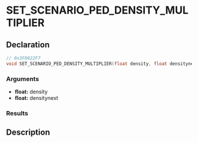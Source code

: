 # SET_SCENARIO_PED_DENSITY_MULTIPLIER

## Declaration
```cpp
// 0x3F0022F7
void SET_SCENARIO_PED_DENSITY_MULTIPLIER(float density, float densitynext);
```

### Arguments
- **float:** density
- **float:** densitynext

### Results

## Description
